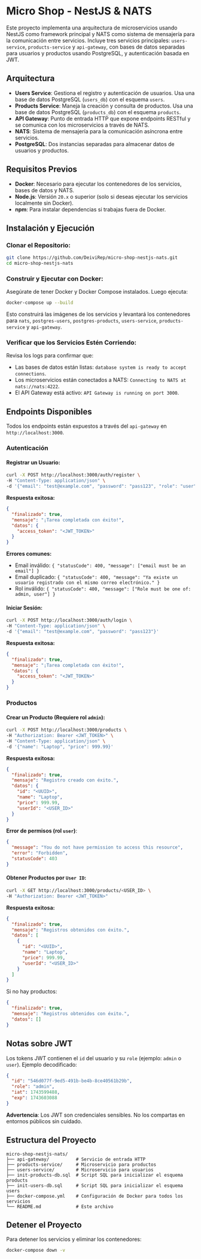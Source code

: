# Micro Shop - NestJS & NATS

Este proyecto implementa una arquitectura de microservicios usando NestJS como framework principal y NATS como sistema de mensajería para la comunicación entre servicios. Incluye tres servicios principales: `users-service`, `products-service` y `api-gateway`, con bases de datos separadas para usuarios y productos usando PostgreSQL, y autenticación basada en JWT.

## Arquitectura

- **Users Service**: Gestiona el registro y autenticación de usuarios. Usa una base de datos PostgreSQL (`users_db`) con el esquema `users`.
- **Products Service**: Maneja la creación y consulta de productos. Usa una base de datos PostgreSQL (`products_db`) con el esquema `products`.
- **API Gateway**: Punto de entrada HTTP que expone endpoints RESTful y se comunica con los microservicios a través de NATS.
- **NATS**: Sistema de mensajería para la comunicación asíncrona entre servicios.
- **PostgreSQL**: Dos instancias separadas para almacenar datos de usuarios y productos.

## Requisitos Previos

- **Docker**: Necesario para ejecutar los contenedores de los servicios, bases de datos y NATS.
- **Node.js**: Versión `20.x` o superior (solo si deseas ejecutar los servicios localmente sin Docker).
- **npm**: Para instalar dependencias si trabajas fuera de Docker.

## Instalación y Ejecución

### Clonar el Repositorio:
```bash
git clone https://github.com/DeiviRep/micro-shop-nestjs-nats.git
cd micro-shop-nestjs-nats
```

### Construir y Ejecutar con Docker:
Asegúrate de tener Docker y Docker Compose instalados. Luego ejecuta:
```bash
docker-compose up --build
```
Esto construirá las imágenes de los servicios y levantará los contenedores para `nats`, `postgres-users`, `postgres-products`, `users-service`, `products-service` y `api-gateway`.

### Verificar que los Servicios Estén Corriendo:
Revisa los logs para confirmar que:
- Las bases de datos están listas: `database system is ready to accept connections`.
- Los microservicios están conectados a NATS: `Connecting to NATS at nats://nats:4222`.
- El API Gateway está activo: `API Gateway is running on port 3000`.

## Endpoints Disponibles
Todos los endpoints están expuestos a través del `api-gateway` en `http://localhost:3000`.

### Autenticación
#### Registrar un Usuario:
```bash
curl -X POST http://localhost:3000/auth/register \
-H "Content-Type: application/json" \
-d '{"email": "test@example.com", "password": "pass123", "role": "user"}'
```
**Respuesta exitosa:**
```json
{
  "finalizado": true,
  "mensaje": "¡Tarea completada con éxito!",
  "datos": {
    "access_token": "<JWT_TOKEN>"
  }
}
```

**Errores comunes:**
- Email inválido: `{ "statusCode": 400, "message": ["email must be an email"] }`
- Email duplicado: `{ "statusCode": 400, "message": "Ya existe un usuario registrado con el mismo correo electrónico." }`
- Rol inválido: `{ "statusCode": 400, "message": ["Role must be one of: admin, user"] }`

#### Iniciar Sesión:
```bash
curl -X POST http://localhost:3000/auth/login \
-H "Content-Type: application/json" \
-d '{"email": "test@example.com", "password": "pass123"}'
```
**Respuesta exitosa:**
```json
{
  "finalizado": true,
  "mensaje": "¡Tarea completada con éxito!",
  "datos": {
    "access_token": "<JWT_TOKEN>"
  }
}
```

### Productos
#### Crear un Producto (Requiere rol `admin`):
```bash
curl -X POST http://localhost:3000/products \
-H "Authorization: Bearer <JWT_TOKEN>" \
-H "Content-Type: application/json" \
-d '{"name": "Laptop", "price": 999.99}'
```
**Respuesta exitosa:**
```json
{
  "finalizado": true,
  "mensaje": "Registro creado con éxito.",
  "datos": {
    "id": "<UUID>",
    "name": "Laptop",
    "price": 999.99,
    "userId": "<USER_ID>"
  }
}
```
**Error de permisos (rol `user`)**:
```json
{
  "message": "You do not have permission to access this resource",
  "error": "Forbidden",
  "statusCode": 403
}
```

#### Obtener Productos por `User ID`:
```bash
curl -X GET http://localhost:3000/products/<USER_ID> \
-H "Authorization: Bearer <JWT_TOKEN>"
```
**Respuesta exitosa:**
```json
{
  "finalizado": true,
  "mensaje": "Registros obtenidos con éxito.",
  "datos": [
    {
      "id": "<UUID>",
      "name": "Laptop",
      "price": 999.99,
      "userId": "<USER_ID>"
    }
  ]
}
```

Si no hay productos:
```json
{
  "finalizado": true,
  "mensaje": "Registros obtenidos con éxito.",
  "datos": []
}
```

## Notas sobre JWT
Los tokens JWT contienen el `id` del usuario y su `role` (ejemplo: `admin` o `user`).
Ejemplo decodificado:
```json
{
  "id": "546d077f-9ed5-491b-be4b-8ce40561b29b",
  "role": "admin",
  "iat": 1743599488,
  "exp": 1743603088
}
```
**Advertencia**: Los JWT son credenciales sensibles. No los compartas en entornos públicos sin cuidado.

## Estructura del Proyecto
```
micro-shop-nestjs-nats/
├── api-gateway/          # Servicio de entrada HTTP
├── products-service/     # Microservicio para productos
├── users-service/        # Microservicio para usuarios
├── init-products-db.sql  # Script SQL para inicializar el esquema products
├── init-users-db.sql     # Script SQL para inicializar el esquema users
├── docker-compose.yml    # Configuración de Docker para todos los servicios
└── README.md             # Este archivo
```

## Detener el Proyecto
Para detener los servicios y eliminar los contenedores:
```bash
docker-compose down -v

